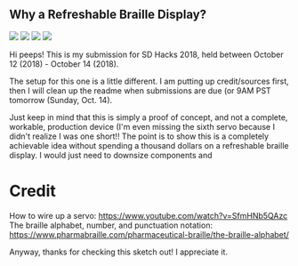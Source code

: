 ## Why a Refreshable Braille Display?

<img src="refreshableBrailleDisplay.gif"/>
<img src="refreshableBrailleDisplayFront.jpg"/>
<img src="refreshableBrailleDisplayTop.jpg"/>
<img src="refreshableBrailleDisplayBack.jpg"/>

Hi peeps! This is my submission for SD Hacks 2018, held between October 12 (2018) - October 14 (2018).

The setup for this one is a little different. I am putting up credit/sources first, then I will clean up the readme when submissions are due (or 9AM PST tomorrow (Sunday, Oct. 14).

Just keep in mind that this is simply a proof of concept, and not a complete, workable, production device (I'm even missing the sixth servo because I didn't realize I was one short!! The point is to show this is a completely achievable idea without spending a thousand dollars on a refreshable braille display. I would just need to downsize components and 




# Credit

How to wire up a servo: https://www.youtube.com/watch?v=SfmHNb5QAzc <br/>
The braille alphabet, number, and punctuation notation: https://www.pharmabraille.com/pharmaceutical-braille/the-braille-alphabet/

Anyway, thanks for checking this sketch out! I appreciate it.
